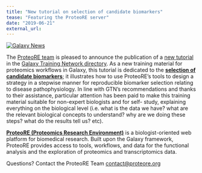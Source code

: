 ```yaml
---
title: "New tutorial on selection of candidate biomarkers"
tease: "Featuring the ProteoRE server"
date: "2019-06-21"
external_url:
---
```


[<img class="float-right" style="max-width: 350px" src="/news/2019-06-proteore-tutorial/tutorial-pipeline.png" alt="Galaxy News" />](https://training.galaxyproject.org/training-material/topics/proteomics/tutorials/biomarker_selection/tutorial.html)


The [ProteoRE team](http://www.proteore.org/) is pleased to announce the publication of a [new tutorial](https://training.galaxyproject.org/training-material/topics/proteomics/tutorials/biomarker_selection/tutorial.html) in the [Galaxy Training Network directory](https://training.galaxyproject.org/). As a new training material for proteomics workflows in Galaxy, this tutorial is dedicated to the **[selection of candidate biomarkers](https://training.galaxyproject.org/training-material/topics/proteomics/tutorials/biomarker_selection/tutorial.html)**; it illustrates how to use ProteoRE’s tools to design a strategy in a stepwise manner for reproducible biomarker selection relating to disease pathophysiology. In line with GTN’s recommendations and thanks to their assistance, particular attention has been paid to make this training material suitable for non-expert biologists and for self- study, explaining everything on the biological level (i.e. what is the data we have? what are the relevant biological concepts to understand? why are we doing these steps? what do the results tell us? etc).

**[ProteoRE (Proteomics Research Environment)](http://www.proteore.org/)** is a biologist-oriented web platform for biomedical research. Built upon the Galaxy framework, ProteoRE provides access to tools, workflows, and data for the functional analysis and the exploration of proteomics and transcriptomics data.

Questions? Contact the ProteoRE Team <contact@proteore.org>
